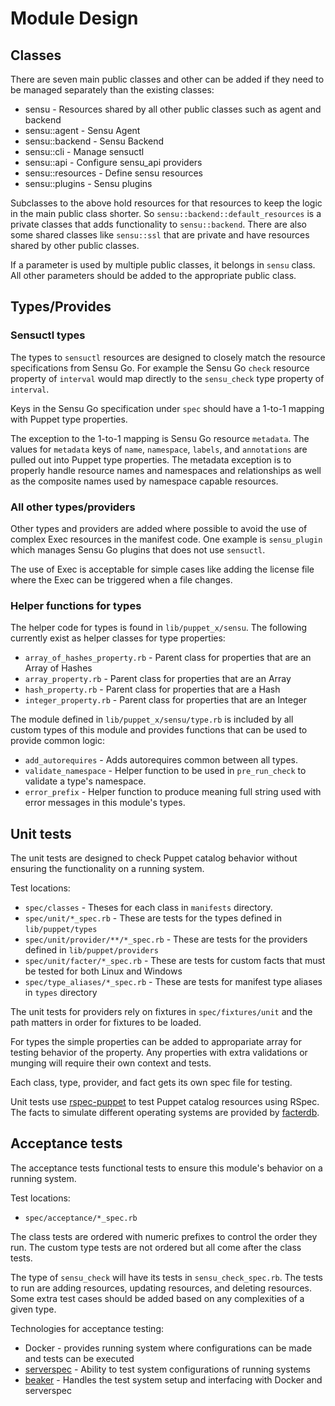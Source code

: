 # Module Design

## Classes

There are seven main public classes and other can be added if they need to be managed separately than the existing classes:

* sensu - Resources shared by all other public classes such as agent and backend
* sensu::agent - Sensu Agent
* sensu::backend - Sensu Backend
* sensu::cli - Manage sensuctl
* sensu::api - Configure sensu_api providers
* sensu::resources - Define sensu resources
* sensu::plugins - Sensu plugins

Subclasses to the above hold resources for that resources to keep the logic in the main public class shorter. So `sensu::backend::default_resources` is a private classes that adds functionality to `sensu::backend`. There are also some shared classes like `sensu::ssl` that are private and have resources shared by other public classes.

If a parameter is used by multiple public classes, it belongs in `sensu` class. All other parameters should be added to the appropriate public class.

## Types/Provides

### Sensuctl types

The types to `sensuctl` resources are designed to closely match the resource specifications from Sensu Go. For example the Sensu Go `check` resource property of `interval` would map directly to the `sensu_check` type property of `interval`.

Keys in the Sensu Go specification under `spec` should have a 1-to-1 mapping with Puppet type properties.

The exception to the 1-to-1 mapping is Sensu Go resource `metadata`. The values for `metadata` keys of `name`, `namespace`, `labels`, and `annotations` are pulled out into Puppet type properties. The metadata exception is to properly handle resource names and namespaces and relationships as well as the composite names used by namespace capable resources.

### All other types/providers

Other types and providers are added where possible to avoid the use of complex Exec resources in the manifest code.
One example is `sensu_plugin` which manages Sensu Go plugins that does not use `sensuctl`.

The use of Exec is acceptable for simple cases like adding the license file where the Exec can be triggered when a file changes.

### Helper functions for types

The helper code for types is found in `lib/puppet_x/sensu`. The following currently exist as helper classes for type properties:

* `array_of_hashes_property.rb` - Parent class for properties that are an Array of Hashes
* `array_property.rb` - Parent class for properties that are an Array
* `hash_property.rb` - Parent class for properties that are a Hash
* `integer_property.rb` - Parent class for properties that are an Integer

The module defined in `lib/puppet_x/sensu/type.rb` is included by all custom types of this module and provides functions that can be used to provide common logic:

* `add_autorequires` - Adds autorequires common between all types.
* `validate_namespace` - Helper function to be used in `pre_run_check` to validate a type's namespace.
* `error_prefix` - Helper function to produce meaning full string used with error messages in this module's types.

## Unit tests

The unit tests are designed to check Puppet catalog behavior without ensuring the functionality on a running system.

Test locations:

* `spec/classes` - Theses for each class in `manifests` directory.
* `spec/unit/*_spec.rb` - These are tests for the types defined in `lib/puppet/types`
* `spec/unit/provider/**/*_spec.rb` - These are tests for the providers defined in `lib/puppet/providers`
* `spec/unit/facter/*_spec.rb` - These are tests for custom facts that must be tested for both Linux and Windows
* `spec/type_aliases/*_spec.rb` - These are tests for manifest type aliases in `types` directory

The unit tests for providers rely on fixtures in `spec/fixtures/unit` and the path matters in order for fixtures to be loaded. 

For types the simple properties can be added to appropariate array for testing behavior of the property. Any properties with extra validations or munging will require their own context and tests.

Each class, type, provider, and fact gets its own spec file for testing.

Unit tests use [rspec-puppet](https://rspec-puppet.com/) to test Puppet catalog resources using RSpec. The facts to simulate different operating systems are provided by [facterdb](https://github.com/camptocamp/facterdb).

## Acceptance tests

The acceptance tests functional tests to ensure this module's behavior on a running system.

Test locations:

* `spec/acceptance/*_spec.rb`

The class tests are ordered with numeric prefixes to control the order they run. The custom type tests are not ordered but all come after the class tests.

The type of `sensu_check` will have its tests in `sensu_check_spec.rb`. The tests to run are adding resources, updating resources, and deleting resources. Some extra test cases should be added based on any complexities of a given type.

Technologies for acceptance testing:

* Docker - provides running system where configurations can be made and tests can be executed
* [serverspec](https://serverspec.org/) - Ability to test system configurations of running systems
* [beaker](https://github.com/puppetlabs/beaker) - Handles the test system setup and interfacing with Docker and serverspec
